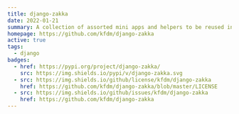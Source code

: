 ```yaml
---
title: django-zakka
date: 2022-01-21
summary: A collection of assorted mini apps and helpers to be reused in various Django projects
homepage: https://github.com/kfdm/django-zakka
active: true
tags:
  - django
badges:
  - href: https://pypi.org/project/django-zakka/
    src: https://img.shields.io/pypi/v/django-zakka.svg
  - src: https://img.shields.io/github/license/kfdm/django-zakka
    href: https://github.com/kfdm/django-zakka/blob/master/LICENSE
  - src: https://img.shields.io/github/issues/kfdm/django-zakka
    href: https://github.com/kfdm/django-zakka
---
```

